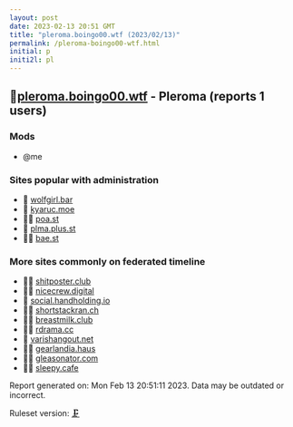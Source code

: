 ```yaml
---
layout: post
date: 2023-02-13 20:51 GMT
title: "pleroma.boingo00.wtf (2023/02/13)"
permalink: /pleroma-boingo00-wtf.html
initial: p
initi2l: pl
---
```


## 🦝[pleroma.boingo00.wtf](https://pleroma.boingo00.wtf) - Pleroma (reports 1 users)

### Mods
 * @me

### Sites popular with administration

* 🦝 [wolfgirl.bar](/wolfgirl-bar.html)
* 🦝 [kyaruc.moe](/kyaruc-moe.html)
* 🦝🧸 [poa.st](/poa-st.html)
* 🦝 [plma.plus.st](/plma-plus-st.html)
* 🦝🧸 [bae.st](/bae-st.html)

### More sites commonly on federated timeline

* 🦝🧸 [shitposter.club](/shitposter-club.html)
* 🦝🧸 [nicecrew.digital](/nicecrew-digital.html)
* 🦝 [social.handholding.io](/social-handholding-io.html)
* 🦝🧸 [shortstackran.ch](/shortstackran-ch.html)
* 🦝🧸 [breastmilk.club](/breastmilk-club.html)
* 🦝🧸 [rdrama.cc](/rdrama-cc.html)
* 🦝 [varishangout.net](/varishangout-net.html)
* 🦝🧸 [gearlandia.haus](/gearlandia-haus.html)
* 🦝🧸 [gleasonator.com](/gleasonator-com.html)
* 🦝🧸 [sleepy.cafe](/sleepy-cafe.html)

Report generated on: Mon Feb 13 20:51:11 2023. Data may be outdated or incorrect.

Ruleset version: [🗜](/version-clamp)
